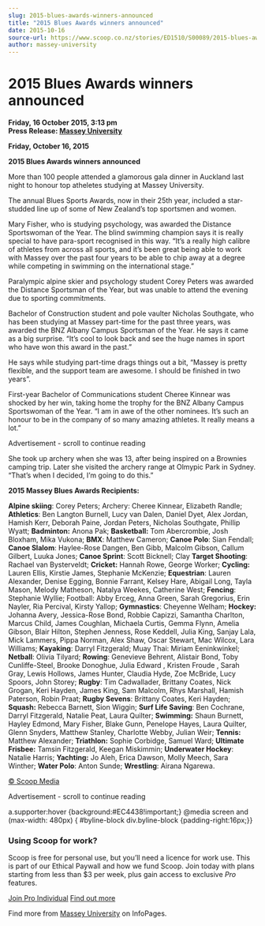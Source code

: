 ```yaml
---
slug: 2015-blues-awards-winners-announced
title: "2015 Blues Awards winners announced"
date: 2015-10-16
source-url: https://www.scoop.co.nz/stories/ED1510/S00089/2015-blues-awards-winners-announced.htm
author: massey-university
---
```

2015 Blues Awards winners announced
===================================

**Friday, 16 October 2015, 3:13 pm**  
**Press Release: [Massey University](https://info.scoop.co.nz/Massey_University)**

**Friday, October 16, 2015**

**2015 Blues Awards winners announced**

More than 100 people attended a glamorous gala dinner in Auckland last night to honour top atheletes studying at Massey University.

The annual Blues Sports Awards, now in their 25th year, included a star-studded line up of some of New Zealand’s top sportsmen and women.

Mary Fisher, who is studying psychology, was awarded the Distance Sportswoman of the Year. The blind swimming champion says it is really special to have para-sport recognised in this way. “It’s a really high calibre of athletes from across all sports, and it’s been great being able to work with Massey over the past four years to be able to chip away at a degree while competing in swimming on the international stage.”

Paralympic alpine skier and psychology student Corey Peters was awarded the Distance Sportsman of the Year, but was unable to attend the evening due to sporting commitments.

Bachelor of Construction student and pole vaulter Nicholas Southgate, who has been studying at Massey part-time for the past three years, was awarded the BNZ Albany Campus Sportsman of the Year. He says it came as a big surprise. “It’s cool to look back and see the huge names in sport who have won this award in the past.”

He says while studying part-time drags things out a bit, “Massey is pretty flexible, and the support team are awesome. I should be finished in two years”.

First-year Bachelor of Communications student Cheree Kinnear was shocked by her win, taking home the trophy for the BNZ Albany Campus Sportswoman of the Year. “I am in awe of the other nominees. It’s such an honour to be in the company of so many amazing athletes. It really means a lot.”

Advertisement - scroll to continue reading





She took up archery when she was 13, after being inspired on a Brownies camping trip. Later she visited the archery range at Olmypic Park in Sydney. “That’s when I decided, I’m going to do this.”

**2015 Massey Blues Awards Recipients:**

**Alpine skiing**: Corey Peters; Archery: Cheree Kinnear, Elizabeth Randle; **Athletics**: Ben Langton Burnell, Lucy van Dalen, Daniel Dyet, Alex Jordan, Hamish Kerr, Deborah Paine, Jordan Peters, Nicholas Southgate, Phillip Wyatt; **Badminton:** Anona Pak; **Basketball:** Tom Abercrombie, Josh Bloxham, Mika Vukona; **BMX**: Matthew Cameron; **Canoe Polo**: Sian Fendall; **Canoe Slalom**: Haylee-Rose Dangen, Ben Gibb, Malcolm Gibson, Callum Gilbert, Luuka Jones; **Canoe Sprint**: Scott Bicknell; Clay **Target Shooting**: Rachael van Bysterveldt; **Cricket:** Hannah Rowe, George Worker; **Cycling:** Lauren Ellis, Kirstie James, Stephanie McKenzie; **Equestrian**: Lauren Alexander, Denise Egging, Bonnie Farrant, Kelsey Hare, Abigail Long, Tayla Mason, Melody Matheson, Natalya Weekes, Catherine West; **Fencing**: Stephanie Wyllie; Football: Abby Erceg, Anna Green, Sarah Gregorius, Erin Nayler, Ria Percival, Kirsty Yallop; **Gymnastics**: Cheyenne Welham; **Hockey:** Johanna Avery, Jessica-Rose Bond, Robbie Capizzi, Samantha Charlton, Marcus Child, James Coughlan, Michaela Curtis, Gemma Flynn, Amelia Gibson, Blair Hilton, Stephen Jenness, Rose Keddell, Julia King, Sanjay Lala, Mick Lammers, Pippa Norman, Alex Shaw, Oscar Stewart, Mac Wilcox, Lara Williams; **Kayaking**: Darryl Fitzgerald; Muay Thai: Miriam Eeninkwinkel; **Netball**: Olivia Tilyard; **Rowing**: Genevieve Behrent, Alistair Bond, Toby Cunliffe-Steel, Brooke Donoghue, Julia Edward , Kristen Froude , Sarah Gray, Lewis Hollows, James Hunter, Claudia Hyde, Zoe McBride, Lucy Spoors, John Storey; **Rugby**: Tim Cadwallader, Brittany Coates, Nick Grogan, Keri Hayden, James King, Sam Malcolm, Rhys Marshall, Hamish Paterson, Robin Praat; **Rugby Sevens**: Brittany Coates, Keri Hayden; **Squash:** Rebecca Barnett, Sion Wiggin; **Surf Life Saving**: Ben Cochrane, Darryl Fitzgerald, Natalie Peat, Laura Quilter; **Swimming:** Shaun Burnett, Hayley Edmond, Mary Fisher, Blake Gunn, Penelope Hayes, Laura Quilter, Glenn Snyders, Matthew Stanley, Charlotte Webby, Julian Weir; **Tennis:** Matthew Alexander; **Triathlon:** Sophie Corbidge, Samuel Ward; **Ultimate Frisbee:** Tamsin Fitzgerald, Keegan Miskimmin; **Underwater Hockey**: Natalie Harris; **Yachting:** Jo Aleh, Erica Dawson, Molly Meech, Sara Winther; **Water Polo**: Anton Sunde; **Wrestling**: Airana Ngarewa.

  

[© Scoop Media](http://www.scoop.co.nz/about/terms.html)  

Advertisement - scroll to continue reading



a.supporter:hover {background:#EC4438!important;} @media screen and (max-width: 480px) { #byline-block div.byline-block {padding-right:16px;}}

### Using Scoop for work?

Scoop is free for personal use, but you’ll need a licence for work use. This is part of our Ethical Paywall and how we fund Scoop. Join today with plans starting from less than $3 per week, plus gain access to exclusive _Pro_ features.  
  
[Join Pro Individual](https://pro.scoop.co.nz/Individual/?from=ProIn24) [Find out more](https://pro.scoop.co.nz/using-scoop-for-work/?from=ProIn24)

Find more from [Massey University](https://info.scoop.co.nz/Massey_University) on InfoPages.